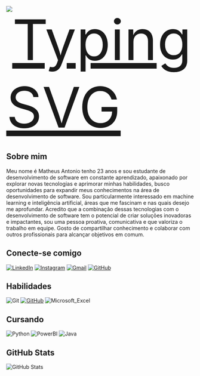 <div style="display:flex; width: 100%; justify-content: flex-start">
  <a href="https://git.io/typing-svg">
 <p></p>
    <img src="https://readme-typing-svg.herokuapp.com/?center=true&vCenter=true&color=ffffff&lines=Olá,%20+Bem+vindo+ao+meu+perfil;Hello,%20+Welcome+to+my+profile!" alt="Typing SVG" style="font-size: 150px" >
  </a>
</div>

<h2>Sobre mim</h2> 
Meu nome é Matheus Antonio tenho 23 anos e sou estudante de desenvolvimento de software em constante aprendizado, apaixonado por explorar novas tecnologias e aprimorar minhas habilidades, busco oportunidades para expandir meus conhecimentos na área de desenvolvimento de software.
Sou particularmente interessado em machine learning e inteligência artificial, áreas que me fascinam e nas quais desejo me aprofundar. Acredito que a combinação dessas tecnologias com o desenvolvimento de software tem o potencial de criar soluções inovadoras e impactantes, sou uma pessoa proativa, comunicativa e que valoriza o trabalho em equipe. Gosto de compartilhar conhecimento e colaborar com outros profissionais para alcançar objetivos em comum.
<h2>Conecte-se comigo</h2> 

[![LinkedIn](https://img.shields.io/badge/LinkedIn-000?style=for-the-badge&logo=linkedin&logoColor=blue)](https://www.linkedin.com/in/matheus-antonio-1a6477241//)   [![Instagram](https://img.shields.io/badge/-Instagram-%23E4405F?style=for-the-badge&logo=instagram&logoColor=white)](https://www.instagram.com/tew.santos/) [![Gmail](https://img.shields.io/badge/Gmail-333333?style=for-the-badge&logo=gmail&logoColor=red)](mailto:matheus.antonio22123@gmail.com) [![GitHub](https://img.shields.io/badge/GitHub-100000?style=for-the-badge&logo=github&logoColor=blue)](https://github.com/Tew10)

<h2>Habilidades</h2> 

![Git](https://img.shields.io/badge/GIT-000?style=for-the-badge&logo=git&logoColor=red) [![GitHub](https://img.shields.io/badge/GitHub-100000?style=for-the-badge&logo=github&logoColor=blue)](https://github.com/Tew10
) ![Microsoft_Excel](https://img.shields.io/badge/Microsoft_Excel-217346?style=for-the-badge&logo=microsoft-excel&logoColor=white)

<h2>Cursando</h2>

![Python](https://img.shields.io/badge/python-3670A0?style=for-the-badge&logo=python&logoColor=ffdd54) ![PowerBI](https://img.shields.io/badge/PowerBI-F2C811?style=for-the-badge&logo=Power%20BI&logoColor=white) ![Java](https://img.shields.io/badge/java-%23ED8B00.svg?style=for-the-badge&logo=openjdk&logoColor=white)

<h2>GitHub Stats</h2>

![GitHub Stats](https://github-readme-stats.vercel.app/api?username=SEUUSERNAME&theme=transparent&bg_color=000&border_color=30A3DC&show_icons=true&icon_color=30A3DC&title_color=E94D5F&text_color=FFF)






